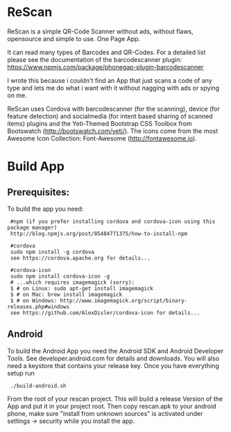 # ReScan
ReScan is a simple QR-Code Scanner without ads, without flaws, opensource and simple to use. One Page App.

It can read many types of Barcodes and QR-Codes. For a detailed list please see the documentation of the barcodescanner plugin:
https://www.npmjs.com/package/phonegap-plugin-barcodescanner

I wrote this because i couldn't find an App that just scans a code of any type and lets me do what i want with it without nagging with ads
or spying on me.

ReScan uses Cordova with barcodescanner (for the scanning), device (for feature detection) and socialmedia (for intent based sharing of scanned items) plugins and the Yeti-Themed Bootstrap CSS Toolbox from Bootswatch (http://bootswatch.com/yeti/). The icons come from the most Awesome Icon Collection: Font-Awesome (http://fontawesome.io).

# Build App
## Prerequisites:
To build the app you need:

     #npm (if you prefer installing cordova and cordova-icon using this package manager)
     http://blog.npmjs.org/post/85484771375/how-to-install-npm
     
     #cordova
     sudo npm install -g cordova
     see https://cordova.apache.org for details...
     
     #cordova-icon 
     sudo npm install cordova-icon -g
     # ...which requires imagemagick (sorry):
     $ # on Linux: sudo apt-get install imagemagick
     $ # on Mac: brew install imagemagick
     $ # on Windows: http://www.imagemagick.org/script/binary-releases.php#windows
     see https://github.com/AlexDisler/cordova-icon for details...

## Android
To build the Android App you need the Android SDK and Android Developer Tools. See developer.android.com for details and downloads.
You will also need a keystore that contains your release key.
Once you have everything setup run
     
     ./build-android.sh
     
From the root of your rescan project. This will build a release Version of the App and put it in your project root. Then copy rescan.apk to your android phone, make sure "install from unknown sources" is activated under settings -> security while you install the app.
